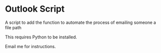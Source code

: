 # Outlook Script
 A script to add the function to automate the process of emailing someone a file path

This requires Python to be installed. 

Email me for instructions.